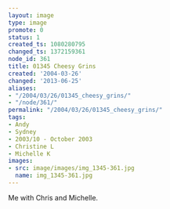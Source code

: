 ```yaml
---
layout: image
type: image
promote: 0
status: 1
created_ts: 1080280795
changed_ts: 1372159361
node_id: 361
title: 01345 Cheesy Grins
created: '2004-03-26'
changed: '2013-06-25'
aliases:
- "/2004/03/26/01345_cheesy_grins/"
- "/node/361/"
permalink: "/2004/03/26/01345_cheesy_grins/"
tags:
- Andy
- Sydney
- 2003/10 - October 2003
- Christine L
- Michelle K
images:
- src: image/images/img_1345-361.jpg
  name: img_1345-361.jpg
---
```

Me with Chris and Michelle.
